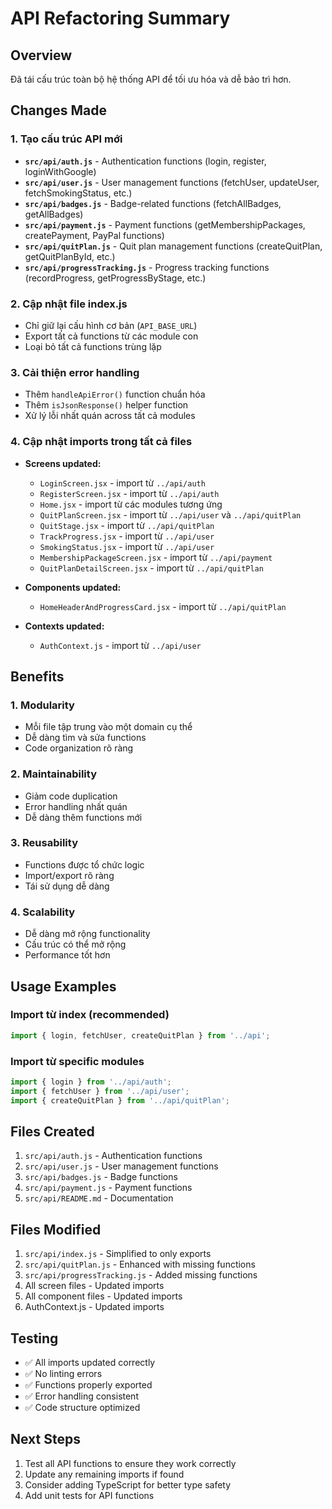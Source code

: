 # API Refactoring Summary

## Overview
Đã tái cấu trúc toàn bộ hệ thống API để tối ưu hóa và dễ bảo trì hơn.

## Changes Made

### 1. Tạo cấu trúc API mới
- **`src/api/auth.js`** - Authentication functions (login, register, loginWithGoogle)
- **`src/api/user.js`** - User management functions (fetchUser, updateUser, fetchSmokingStatus, etc.)
- **`src/api/badges.js`** - Badge-related functions (fetchAllBadges, getAllBadges)
- **`src/api/payment.js`** - Payment functions (getMembershipPackages, createPayment, PayPal functions)
- **`src/api/quitPlan.js`** - Quit plan management functions (createQuitPlan, getQuitPlanById, etc.)
- **`src/api/progressTracking.js`** - Progress tracking functions (recordProgress, getProgressByStage, etc.)

### 2. Cập nhật file index.js
- Chỉ giữ lại cấu hình cơ bản (`API_BASE_URL`)
- Export tất cả functions từ các module con
- Loại bỏ tất cả functions trùng lặp

### 3. Cải thiện error handling
- Thêm `handleApiError()` function chuẩn hóa
- Thêm `isJsonResponse()` helper function
- Xử lý lỗi nhất quán across tất cả modules

### 4. Cập nhật imports trong tất cả files
- **Screens updated:**
  - `LoginScreen.jsx` - import từ `../api/auth`
  - `RegisterScreen.jsx` - import từ `../api/auth`
  - `Home.jsx` - import từ các modules tương ứng
  - `QuitPlanScreen.jsx` - import từ `../api/user` và `../api/quitPlan`
  - `QuitStage.jsx` - import từ `../api/quitPlan`
  - `TrackProgress.jsx` - import từ `../api/user`
  - `SmokingStatus.jsx` - import từ `../api/user`
  - `MembershipPackageScreen.jsx` - import từ `../api/payment`
  - `QuitPlanDetailScreen.jsx` - import từ `../api/quitPlan`

- **Components updated:**
  - `HomeHeaderAndProgressCard.jsx` - import từ `../api/quitPlan`

- **Contexts updated:**
  - `AuthContext.js` - import từ `../api/user`

## Benefits

### 1. Modularity
- Mỗi file tập trung vào một domain cụ thể
- Dễ dàng tìm và sửa functions
- Code organization rõ ràng

### 2. Maintainability
- Giảm code duplication
- Error handling nhất quán
- Dễ dàng thêm functions mới

### 3. Reusability
- Functions được tổ chức logic
- Import/export rõ ràng
- Tái sử dụng dễ dàng

### 4. Scalability
- Dễ dàng mở rộng functionality
- Cấu trúc có thể mở rộng
- Performance tốt hơn

## Usage Examples

### Import từ index (recommended)
```javascript
import { login, fetchUser, createQuitPlan } from '../api';
```

### Import từ specific modules
```javascript
import { login } from '../api/auth';
import { fetchUser } from '../api/user';
import { createQuitPlan } from '../api/quitPlan';
```

## Files Created
1. `src/api/auth.js` - Authentication functions
2. `src/api/user.js` - User management functions  
3. `src/api/badges.js` - Badge functions
4. `src/api/payment.js` - Payment functions
5. `src/api/README.md` - Documentation

## Files Modified
1. `src/api/index.js` - Simplified to only exports
2. `src/api/quitPlan.js` - Enhanced with missing functions
3. `src/api/progressTracking.js` - Added missing functions
4. All screen files - Updated imports
5. All component files - Updated imports
6. AuthContext.js - Updated imports

## Testing
- ✅ All imports updated correctly
- ✅ No linting errors
- ✅ Functions properly exported
- ✅ Error handling consistent
- ✅ Code structure optimized

## Next Steps
1. Test all API functions to ensure they work correctly
2. Update any remaining imports if found
3. Consider adding TypeScript for better type safety
4. Add unit tests for API functions 